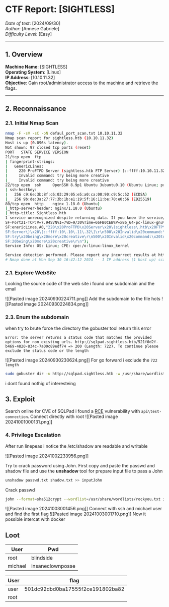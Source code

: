# CTF Report: [SIGHTLESS]
*Date of test*: [2024/09/30]  
*Author*: [Annese Gabriele]  
*Difficulty Level*: [Easy]  

---

## 1. Overview
**Machine Name**: [SIGHTLESS]  
**Operating System**: [Linux]  
**IP Address**: [10.10.11.32]  
**Objective**: Gain root/administrator access to the machine and retrieve the flags.

---

## 2. Reconnaissance

### 2.1. Initial Nmap Scan
```bash
nmap -F -sV -sC -oN defaul_port_scan.txt 10.10.11.32
Nmap scan report for sightless.htb (10.10.11.32)
Host is up (0.096s latency).
Not shown: 97 closed tcp ports (reset)
PORT   STATE SERVICE VERSION
21/tcp open  ftp
| fingerprint-strings: 
|   GenericLines: 
|     220 ProFTPD Server (sightless.htb FTP Server) [::ffff:10.10.11.32]
|     Invalid command: try being more creative
|_    Invalid command: try being more creative
22/tcp open  ssh     OpenSSH 8.9p1 Ubuntu 3ubuntu0.10 (Ubuntu Linux; protocol 2.0)
| ssh-hostkey: 
|   256 c9:6e:3b:8f:c6:03:29:05:e5:a0:ca:00:90:c9:5c:52 (ECDSA)
|_  256 9b:de:3a:27:77:3b:1b:e1:19:5f:16:11:be:70:e0:56 (ED25519)
80/tcp open  http    nginx 1.18.0 (Ubuntu)
|_http-server-header: nginx/1.18.0 (Ubuntu)
|_http-title: Sightless.htb
1 service unrecognized despite returning data. If you know the service/version, please submit the following fingerprint at https://nmap.org/cgi-bin/submit.cgi?new-service :
SF-Port21-TCP:V=7.94SVN%I=7%D=9/30%Time=66FB0CEB%P=x86_64-pc-linux-gnu%r(G
SF:enericLines,A0,"220\x20ProFTPD\x20Server\x20\(sightless\.htb\x20FTP\x20
SF:Server\)\x20\[::ffff:10\.10\.11\.32\]\r\n500\x20Invalid\x20command:\x20
SF:try\x20being\x20more\x20creative\r\n500\x20Invalid\x20command:\x20try\x
SF:20being\x20more\x20creative\r\n");
Service Info: OS: Linux; CPE: cpe:/o:linux:linux_kernel

Service detection performed. Please report any incorrect results at https://nmap.org/submit/ .
# Nmap done at Mon Sep 30 16:42:12 2024 -- 1 IP address (1 host up) scanned in 68.44 seconds
```

### 2.1. Explore WebSite
Looking the source code of the web site i found one subdomain and the email

![[Pasted image 20240930224711.png]]
Add the subdomain to the file hots
![[Pasted image 20240930224834.png]]
### 2.3. Enum the subdomain
when try to brute force the directory the gobuster tool return this error
```
Error: the server returns a status code that matches the provided options for non existing urls. http://sqlpad.sightless.htb/521f0d2f-b469-4820-834c-7a00c89edf74 => 200 (Length: 722). To continue please exclude the status code or the length

```

![[Pasted image 20240930230624.png]]
For go forward i exclude the `722 length`
```bash
sudo gobuster dir -u http://sqlpad.sightless.htb -w /usr/share/wordlists/seclists/Discovery/Web-Content/directory-list-2.3-medium.txt --exclude-length 722 -o directory_list 
```

i dont found nothig of interesteing

## 3. Exploit
Search online for CVE of SQLPad i found a [RCE](https://github.com/0xRoqeeb/sqlpad-rce-exploit-CVE-2022-0944/blob/main/README.md) vulnerability with `api\test-connection`. Connect directly with root
![[Pasted image 20241001000131.png]]

### 4. Privilege Escalation
After run linepeas i notice the /etc/shadow are readable and writable 

![[Pasted image 20241002233956.png]]

Try to crack password using John. First copy and paste the passwd and shadow file and use the **unshadow** tool for prepare input file to pass a John
```bash
unshadow passwd.txt shadow.txt >> inputJohn
```

Crack passwd
```bash
john --format=sha512crypt --wordlist=/usr/share/wordlists/rockyou.txt inputJohn
```

![[Pasted image 20241003001456.png]]
Connect with ssh and michael user and find the first flag
![[Pasted image 20241003001710.png]]
Now it possible intercat with docker

## Loot

| User    | Pwd              |
| ------- | ---------------- |
| root    | blindside        |
| michael | insaneclownposse |


| User | flag                             |
| ---- | -------------------------------- |
| user | 501dc92dbd0ba17555f2ce191802ba82 |
| root |                                  |

